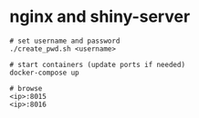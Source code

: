 # nginx and shiny-server

```
# set username and password
./create_pwd.sh <username>

# start containers (update ports if needed)
docker-compose up

# browse
<ip>:8015
<ip>:8016
```
